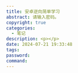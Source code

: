```yaml
---
title: 安卓逆向简单学习
abstract: 请输入密码。
copyright: true
categories:
  - 笔记
description: <p></p>
date: 2024-07-21 19:33:48
tags:
password:
command:
---
```


